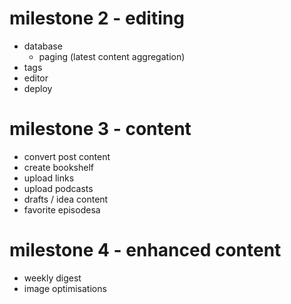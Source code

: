 # milestone 2 - editing

* database
  * paging (latest content aggregation)
* tags
* editor
* deploy

# milestone 3 - content

* convert post content
* create bookshelf
* upload links
* upload podcasts
* drafts / idea content
* favorite episodesa

# milestone 4 - enhanced content

* weekly digest
* image optimisations